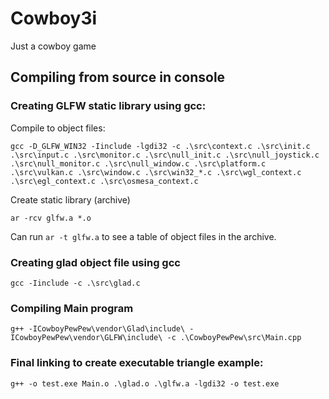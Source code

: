 # Cowboy3i
Just a cowboy game


## Compiling from source in console

### Creating GLFW static library using gcc:
Compile to object files:

```
gcc -D_GLFW_WIN32 -Iinclude -lgdi32 -c .\src\context.c .\src\init.c .\src\input.c .\src\monitor.c .\src\null_init.c .\src\null_joystick.c .\src\null_monitor.c .\src\null_window.c .\src\platform.c .\src\vulkan.c .\src\window.c .\src\win32_*.c .\src\wgl_context.c .\src\egl_context.c .\src\osmesa_context.c
```

Create static library (archive)
```
ar -rcv glfw.a *.o
```
Can run `ar -t glfw.a` to see a table of object files in the archive.

### Creating glad object file using gcc

```
gcc -Iinclude -c .\src\glad.c
```

### Compiling Main program 


```
g++ -ICowboyPewPew\vendor\Glad\include\ -ICowboyPewPew\vendor\GLFW\include\ -c .\CowboyPewPew\src\Main.cpp
```

### Final linking to create executable triangle example:

```
g++ -o test.exe Main.o .\glad.o .\glfw.a -lgdi32 -o test.exe
```

